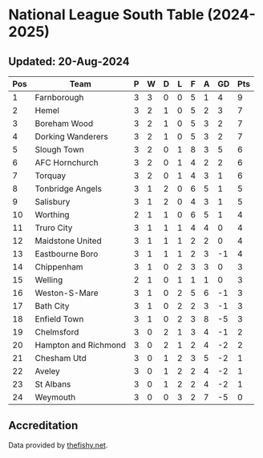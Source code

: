# National League South Table (2024-2025)
## Updated: 20-Aug-2024

| Pos | Team | P | W | D | L | F | A | GD | Pts |
| --- | --- | --- | --- | --- | --- | --- | --- | --- | --- |
| 1 | Farnborough | 3 | 3 | 0 | 0 | 5 | 1 | 4 | 9 |
| 2 | Hemel | 3 | 2 | 1 | 0 | 5 | 2 | 3 | 7 |
| 3 | Boreham Wood | 3 | 2 | 1 | 0 | 5 | 3 | 2 | 7 |
| 4 | Dorking Wanderers | 3 | 2 | 1 | 0 | 5 | 3 | 2 | 7 |
| 5 | Slough Town | 3 | 2 | 0 | 1 | 8 | 3 | 5 | 6 |
| 6 | AFC Hornchurch | 3 | 2 | 0 | 1 | 4 | 2 | 2 | 6 |
| 7 | Torquay | 3 | 2 | 0 | 1 | 4 | 3 | 1 | 6 |
| 8 | Tonbridge Angels | 3 | 1 | 2 | 0 | 6 | 5 | 1 | 5 |
| 9 | Salisbury | 3 | 1 | 2 | 0 | 4 | 3 | 1 | 5 |
| 10 | Worthing | 2 | 1 | 1 | 0 | 6 | 5 | 1 | 4 |
| 11 | Truro City | 3 | 1 | 1 | 1 | 4 | 4 | 0 | 4 |
| 12 | Maidstone United | 3 | 1 | 1 | 1 | 2 | 2 | 0 | 4 |
| 13 | Eastbourne Boro | 3 | 1 | 1 | 1 | 2 | 3 | -1 | 4 |
| 14 | Chippenham | 3 | 1 | 0 | 2 | 3 | 3 | 0 | 3 |
| 15 | Welling | 2 | 1 | 0 | 1 | 1 | 1 | 0 | 3 |
| 16 | Weston-S-Mare | 3 | 1 | 0 | 2 | 5 | 6 | -1 | 3 |
| 17 | Bath City | 3 | 1 | 0 | 2 | 2 | 3 | -1 | 3 |
| 18 | Enfield Town | 3 | 1 | 0 | 2 | 3 | 8 | -5 | 3 |
| 19 | Chelmsford | 3 | 0 | 2 | 1 | 3 | 4 | -1 | 2 |
| 20 | Hampton and Richmond | 3 | 0 | 2 | 1 | 2 | 4 | -2 | 2 |
| 21 | Chesham Utd | 3 | 0 | 1 | 2 | 3 | 5 | -2 | 1 |
| 22 | Aveley | 3 | 0 | 1 | 2 | 2 | 4 | -2 | 1 |
| 23 | St Albans | 3 | 0 | 1 | 2 | 2 | 4 | -2 | 1 |
| 24 | Weymouth | 3 | 0 | 0 | 3 | 2 | 7 | -5 | 0 |

## Accreditation 

Data provided by [thefishy.net](https://www.thefishy.net/).